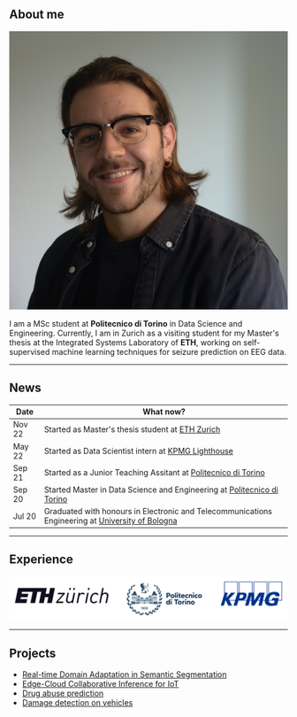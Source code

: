 <!-- --- -->
<!-- # layout: default -->
<!-- --- -->
<!--  -->
<!-- ## About Me -->
<!--  -->
<!-- <img class="profile-picture" src="sherlock.jpg"> -->
<!--  -->
<!-- Hi! I am a junior year student of B.E. Computer Science at Birla Institute of Technology and Science, Pilani. -->
<!--  -->
<!-- This is a jekyll based resume template. You can find the full source code on [GitHub](https://github.com/bk2dcradle/researcher) -->
<!--  -->
<!-- ## Research Interest -->
<!--  -->
<!-- Lorem ipsum dolor sit amet, consectetur adipiscing elit. Aliquam finibus ipsum ac erat aliquam dapibus. Vestibulum vehicula placerat ex, a consectetur odio pharetra quis. Mauris id urna ante. Fusce pharetra diam ac nisi aliquet, vel egestas ex iaculis. Pellentesque laoreet cursus tellus sed pellentesque. Praesent a rhoncus elit. Nunc ipsum nisl, consequat sit amet pretium quis, gravida id ipsum. -->
<!--  -->
<!-- ## Publications -->
<!--  -->
<!-- 1. F.Bar, J.Doe: Effects of having a placeholder of a name -->
<!-- 2. S.Holmes, J.Watson: Consequences of living with a sociopath in London -->
<!--  -->
<!-- ## Typography -->
<!--  -->
<!-- This is a [link](http://google.com). Something *italics* and something **bold**. -->
<!--  -->
<!-- Here is a table -->
<!--  -->
<!-- Year | Award | Category -->
<!-- -----|-------|-------- -->
<!-- 2014 | Emmy  | Won Outstanding Lead Actor in a miniseries or a movie -->
<!-- 2015 | BAFTA | Nominated for Best Leading Actor for Sherlock -->
<!-- 2014 | Satellite | Won Best Actor miniseries or television film -->
<!--  -->
<!-- Here is a horizontal rule -->
<!--  -->
<!-- --- -->
<!--  -->
<!-- Here is a blockquote -->
<!--  -->
<!-- > To a great mind, nothing is little -->
<!--  -->
<!-- ## References -->
<!--  -->
<!-- * Foo Bar: Head of Department, Placeholder Names, Lorem -->
<!-- * John Doe: Associate Professor, Department of Computer Science, Ipsum -->
<!--  -->

## About me
<img class="profile-picture" src="myself.JPG">

I am a MSc student at **Politecnico di Torino** in Data Science and Engineering. Currently, I am in Zurich as a visiting student for my Master's thesis at the Integrated Systems Laboratory of **ETH**, working on self-supervised machine learning techniques for seizure prediction on EEG data.

<!-- Previously, I conducted an Intersnhip as a Data Scientist at KPMG Advisory in Turin, collaborating with a top-tier automative company on predictive maintenance and emerging issues forecasting. I have also been a Junior Teaching Assitant of the Data Management and Visualization course helf at Politecnico di Torino. -->

---
## News

Date | What now?
------|--------
Nov 22 | Started as Master's thesis student at [ETH Zurich](https://ethz.ch)
May 22 | Started as Data Scientist intern at [KPMG Lighthouse](https://advisory.kpmg.us/services/lighthouse.html)
Sep 21 | Started as a Junior Teaching Assitant at [Politecnico di Torino](https://www.polito.it/)
Sep 20 | Started Master in Data Science and Engineering at [Politecnico di Torino](https://www.polito.it/)
Jul 20 | Graduated with honours in Electronic and Telecommunications Engineering at [University of Bologna](https://www.unibo.it/)

---

## Experience
![](/images/all_logos.png)

---

<!-- ## Education
- Master’s Thesis @ ETH Zurich (2022-present)
- MSc. Data Science and Engineering @ Politecnico di Torino (2020-present)
- BSc. Electronic Engineering @ University of Bologna (2017-2020)

--- -->


## Projects
- [Real-time Domain Adaptation in Semantic Segmentation](https://github.com/lucabnf/realtime-DA)
- [Edge-Cloud Collaborative Inference for IoT](https://github.com/lucabnf/ml4iot)
- [Drug abuse prediction](https://github.com/lucabnf/drug-consumption)
- [Damage detection on vehicles](https://github.com/lucabnf/damage-detection)

